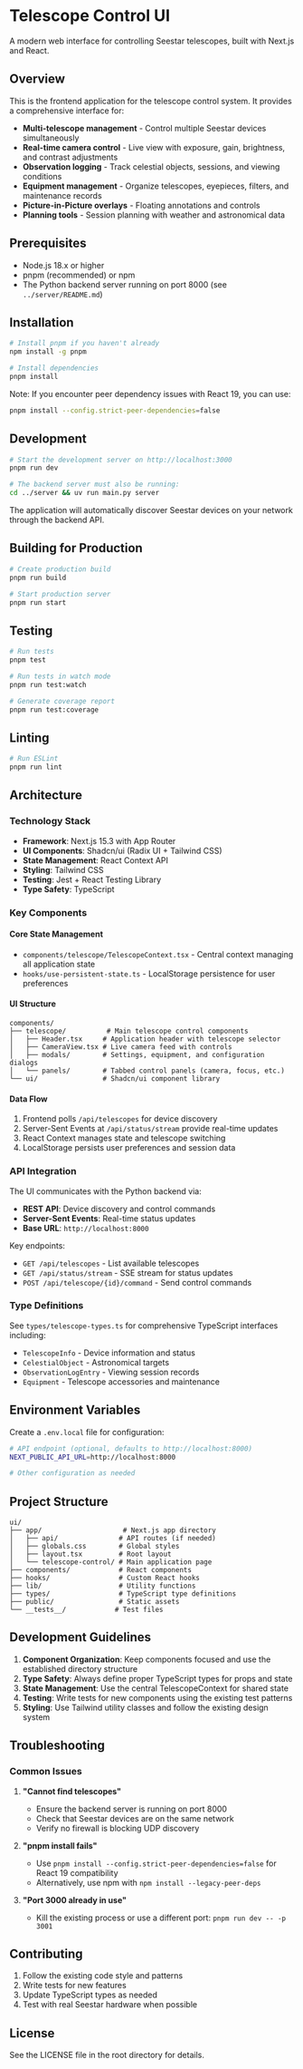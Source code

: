 # Telescope Control UI

A modern web interface for controlling Seestar telescopes, built with Next.js and React.

## Overview

This is the frontend application for the telescope control system. It provides a comprehensive interface for:

- **Multi-telescope management** - Control multiple Seestar devices simultaneously
- **Real-time camera control** - Live view with exposure, gain, brightness, and contrast adjustments
- **Observation logging** - Track celestial objects, sessions, and viewing conditions
- **Equipment management** - Organize telescopes, eyepieces, filters, and maintenance records
- **Picture-in-Picture overlays** - Floating annotations and controls
- **Planning tools** - Session planning with weather and astronomical data

## Prerequisites

- Node.js 18.x or higher
- pnpm (recommended) or npm
- The Python backend server running on port 8000 (see `../server/README.md`)

## Installation

```bash
# Install pnpm if you haven't already
npm install -g pnpm

# Install dependencies
pnpm install
```

Note: If you encounter peer dependency issues with React 19, you can use:
```bash
pnpm install --config.strict-peer-dependencies=false
```

## Development

```bash
# Start the development server on http://localhost:3000
pnpm run dev

# The backend server must also be running:
cd ../server && uv run main.py server
```

The application will automatically discover Seestar devices on your network through the backend API.

## Building for Production

```bash
# Create production build
pnpm run build

# Start production server
pnpm run start
```

## Testing

```bash
# Run tests
pnpm test

# Run tests in watch mode
pnpm run test:watch

# Generate coverage report
pnpm run test:coverage
```

## Linting

```bash
# Run ESLint
pnpm run lint
```

## Architecture

### Technology Stack

- **Framework**: Next.js 15.3 with App Router
- **UI Components**: Shadcn/ui (Radix UI + Tailwind CSS)
- **State Management**: React Context API
- **Styling**: Tailwind CSS
- **Testing**: Jest + React Testing Library
- **Type Safety**: TypeScript

### Key Components

#### Core State Management
- `components/telescope/TelescopeContext.tsx` - Central context managing all application state
- `hooks/use-persistent-state.ts` - LocalStorage persistence for user preferences

#### UI Structure
```
components/
├── telescope/          # Main telescope control components
│   ├── Header.tsx     # Application header with telescope selector
│   ├── CameraView.tsx # Live camera feed with controls
│   ├── modals/        # Settings, equipment, and configuration dialogs
│   └── panels/        # Tabbed control panels (camera, focus, etc.)
└── ui/                # Shadcn/ui component library
```

#### Data Flow
1. Frontend polls `/api/telescopes` for device discovery
2. Server-Sent Events at `/api/status/stream` provide real-time updates
3. React Context manages state and telescope switching
4. LocalStorage persists user preferences and session data

### API Integration

The UI communicates with the Python backend via:

- **REST API**: Device discovery and control commands
- **Server-Sent Events**: Real-time status updates
- **Base URL**: `http://localhost:8000`

Key endpoints:
- `GET /api/telescopes` - List available telescopes
- `GET /api/status/stream` - SSE stream for status updates
- `POST /api/telescope/{id}/command` - Send control commands

### Type Definitions

See `types/telescope-types.ts` for comprehensive TypeScript interfaces including:
- `TelescopeInfo` - Device information and status
- `CelestialObject` - Astronomical targets
- `ObservationLogEntry` - Viewing session records
- `Equipment` - Telescope accessories and maintenance

## Environment Variables

Create a `.env.local` file for configuration:

```bash
# API endpoint (optional, defaults to http://localhost:8000)
NEXT_PUBLIC_API_URL=http://localhost:8000

# Other configuration as needed
```

## Project Structure

```
ui/
├── app/                    # Next.js app directory
│   ├── api/               # API routes (if needed)
│   ├── globals.css        # Global styles
│   ├── layout.tsx         # Root layout
│   └── telescope-control/ # Main application page
├── components/            # React components
├── hooks/                 # Custom React hooks
├── lib/                   # Utility functions
├── types/                 # TypeScript type definitions
├── public/                # Static assets
└── __tests__/            # Test files
```

## Development Guidelines

1. **Component Organization**: Keep components focused and use the established directory structure
2. **Type Safety**: Always define proper TypeScript types for props and state
3. **State Management**: Use the central TelescopeContext for shared state
4. **Testing**: Write tests for new components using the existing test patterns
5. **Styling**: Use Tailwind utility classes and follow the existing design system

## Troubleshooting

### Common Issues

1. **"Cannot find telescopes"**
   - Ensure the backend server is running on port 8000
   - Check that Seestar devices are on the same network
   - Verify no firewall is blocking UDP discovery

2. **"pnpm install fails"**
   - Use `pnpm install --config.strict-peer-dependencies=false` for React 19 compatibility
   - Alternatively, use npm with `npm install --legacy-peer-deps`

3. **"Port 3000 already in use"**
   - Kill the existing process or use a different port: `pnpm run dev -- -p 3001`

## Contributing

1. Follow the existing code style and patterns
2. Write tests for new features
3. Update TypeScript types as needed
4. Test with real Seestar hardware when possible

## License

See the LICENSE file in the root directory for details.